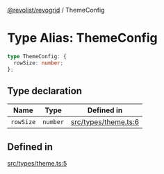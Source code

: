 [@revolist/revogrid](README.md) / ThemeConfig

# Type Alias: ThemeConfig

```ts
type ThemeConfig: {
  rowSize: number;
};
```

## Type declaration

| Name | Type | Defined in |
| ------ | ------ | ------ |
| `rowSize` | `number` | [src/types/theme.ts:6](https://github.com/revolist/revogrid/blob/477507f867ff98f395e0119897545945e222b246/src/types/theme.ts#L6) |

## Defined in

[src/types/theme.ts:5](https://github.com/revolist/revogrid/blob/477507f867ff98f395e0119897545945e222b246/src/types/theme.ts#L5)
